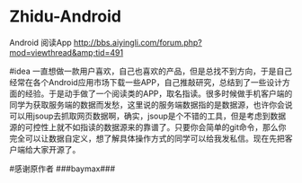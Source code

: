 # Zhidu-Android
Android 阅读App http://bbs.aiyingli.com/forum.php?mod=viewthread&amp;tid=491

#idea
一直想做一款用户喜欢，自己也喜欢的产品，但是总找不到方向，于是自己经常在各个Android应用市场下载一些APP，自己推敲研究，总结到了一些设计方面的经验。于是动手做了一个阅读类的APP，取名指读。很多时候做手机客户端的同学为获取服务端的数据而发愁，这里说的服务端数据指的是数据源，也许你会说可以用jsoup去抓取网页数据啊，确实，jsoup是个不错的工具，但是考虑到数据源的可控性上就不如指读的数据源来的靠谱了。只要你会简单的git命令，那么你完全可以让数据自定义，想了解具体操作方式的同学可以给我发私信。现在先把客户端给大家开源了。

#感谢原作者
 ###baymax###
